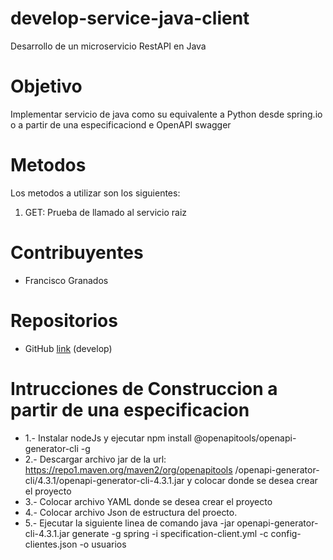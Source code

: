 # develop-service-java-client
Desarrollo de un microservicio RestAPI en Java

# Objetivo
Implementar servicio de java como su equivalente a Python 
desde spring.io o a partir de una especificaciond e OpenAPI swagger

# Metodos
Los metodos a utilizar son los siguientes:
1. GET: Prueba de llamado al servicio raiz

# Contribuyentes
* Francisco Granados

# Repositorios
* GitHub [link](https://github.com/FrankJMinor/develop-service-java-client.git) (develop)

# Intrucciones de Construccion a partir de una especificacion
* 1.- Instalar nodeJs y ejecutar npm install @openapitools/openapi-generator-cli -g
* 2.- Descargar archivo jar de la url: https://repo1.maven.org/maven2/org/openapitools
      /openapi-generator-cli/4.3.1/openapi-generator-cli-4.3.1.jar y colocar donde se desea crear el proyecto
* 3.- Colocar archivo YAML donde se desea crear el proyecto
* 4.- Colocar archivo Json de estructura del proecto.
* 5.- Ejecutar la siguiente linea de comando java -jar openapi-generator-cli-4.3.1.jar generate -g spring -i specification-client.yml -c config-clientes.json -o usuarios
